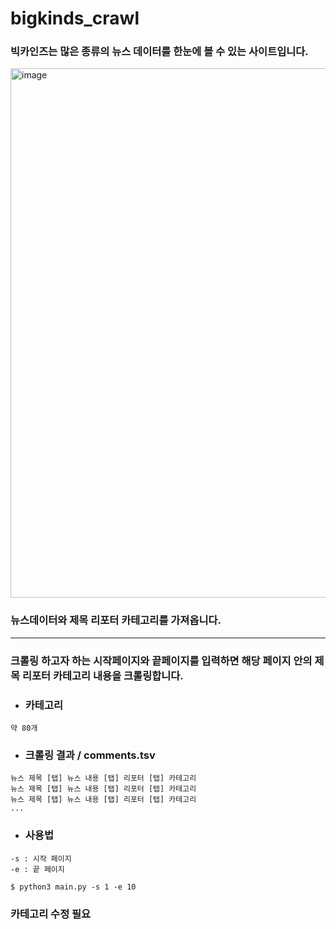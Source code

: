 # bigkinds_crawl

### 빅카인즈는 많은 종류의 뉴스 데이터를 한눈에 볼 수 있는 사이트입니다.


<img width="847" alt="image" src="https://user-images.githubusercontent.com/42092560/225343764-fc174ea6-73e1-409a-8cec-b74da25878e5.png">


### 뉴스데이터와 제목 리포터 카테고리를 가져옵니다.

***

### 크롤링 하고자 하는 시작페이지와 끝페이지를 입력하면 해당 페이지 안의 제목 리포터 카테고리 내용을 크롤링합니다.
- ### 카테고리
```
약 80개
```
- ### 크롤링 결과 / comments.tsv
```
뉴스 제목 [탭] 뉴스 내용 [탭] 리포터 [탭] 카테고리
뉴스 제목 [탭] 뉴스 내용 [탭] 리포터 [탭] 카테고리
뉴스 제목 [탭] 뉴스 내용 [탭] 리포터 [탭] 카테고리
...
```
- ### 사용법
```
-s : 시작 페이지
-e : 끝 페이지
```
```
$ python3 main.py -s 1 -e 10
```

### 카테고리 수정 필요

